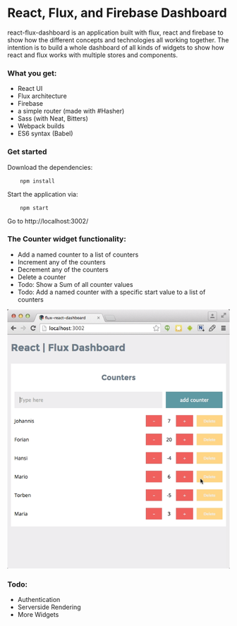# React, Flux, and Firebase Dashboard

react-flux-dashboard is an application built with flux, react and firebase to show how the different concepts and technologies all working together. The intention is to build a whole dashboard of all kinds of widgets to show how react and flux works with multiple stores and components.

### What you get:

- React UI
- Flux architecture
- Firebase
- a simple router (made with #Hasher)
- Sass (with Neat, Bitters)
- Webpack builds
- ES6 syntax (Babel)

### Get started

Download the dependencies:

```
    npm install
```

Start the application via:

```
    npm start
```

Go to http://localhost:3002/

### The Counter widget functionality:

- Add a named counter to a list of counters
- Increment any of the counters
- Decrement any of the counters
- Delete a counter
- Todo: Show a Sum of all counter values
- Todo: Add a named counter with a specific start value to a list of counters

<p align="center">
  <img src="./counter-widget.png" />
</p>

### Todo:

- Authentication
- Serverside Rendering
- More Widgets
